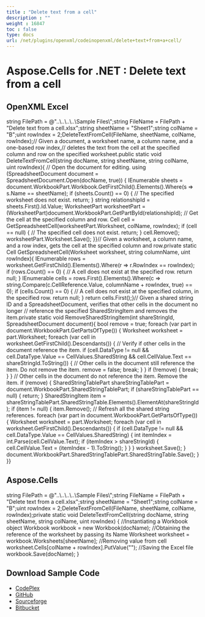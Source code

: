 ```yaml
---
title : "Delete text from a cell" 
description : "" 
weight : 16847 
toc : false
type: docs
url: /net/plugins/openxml/codeinopenxml/delete+text+from+a+cell/
---
```


# Aspose.Cells for .NET : Delete text from a cell


## OpenXML Excel

string FilePath = @"..\\..\\..\\..\\Sample Files\\";string FileName = FilePath + "Delete text from a cell.xlsx";string sheetName = "Sheet1";string colName = "B";uint rowIndex = 2;DeleteTextFromCell(FileName, sheetName, colName, rowIndex);// Given a document, a worksheet name, a column name, and a one-based row index,// deletes the text from the cell at the specified column and row on the specified worksheet.public static void DeleteTextFromCell(string docName, string sheetName, string colName, uint rowIndex){    // Open the document for editing.    using (SpreadsheetDocument document = SpreadsheetDocument.Open(docName, true))    {        IEnumerable<Sheet> sheets = document.WorkbookPart.Workbook.GetFirstChild<Sheets>().Elements<Sheet>().Where(s => s.Name == sheetName);        if (sheets.Count() == 0)        {            // The specified worksheet does not exist.            return;        }        string relationshipId = sheets.First().Id.Value;        WorksheetPart worksheetPart = (WorksheetPart)document.WorkbookPart.GetPartById(relationshipId);        // Get the cell at the specified column and row.        Cell cell = GetSpreadsheetCell(worksheetPart.Worksheet, colName, rowIndex);        if (cell == null)        {            // The specified cell does not exist.            return;        }        cell.Remove();        worksheetPart.Worksheet.Save();    }}// Given a worksheet, a column name, and a row index, gets the cell at the specified column and row.private static Cell GetSpreadsheetCell(Worksheet worksheet, string columnName, uint rowIndex){    IEnumerable<Row> rows = worksheet.GetFirstChild<SheetData>().Elements<Row>().Where(r => r.RowIndex == rowIndex);    if (rows.Count() == 0)    {        // A cell does not exist at the specified row.        return null;    }    IEnumerable<Cell> cells = rows.First().Elements<Cell>().Where(c => string.Compare(c.CellReference.Value, columnName + rowIndex, true) == 0);    if (cells.Count() == 0)    {        // A cell does not exist at the specified column, in the specified row.        return null;    }    return cells.First();}// Given a shared string ID and a SpreadsheetDocument, verifies that other cells in the document no longer // reference the specified SharedStringItem and removes the item.private static void RemoveSharedStringItem(int shareStringId, SpreadsheetDocument document){    bool remove = true;    foreach (var part in document.WorkbookPart.GetPartsOfType<WorksheetPart>())    {        Worksheet worksheet = part.Worksheet;        foreach (var cell in worksheet.GetFirstChild<SheetData>().Descendants<Cell>())        {            // Verify if other cells in the document reference the item.            if (cell.DataType != null &&                cell.DataType.Value == CellValues.SharedString &&                cell.CellValue.Text == shareStringId.ToString())            {                // Other cells in the document still reference the item. Do not remove the item.                remove = false;                break;            }        }        if (!remove)        {            break;        }    }    // Other cells in the document do not reference the item. Remove the item.    if (remove)    {        SharedStringTablePart shareStringTablePart = document.WorkbookPart.SharedStringTablePart;        if (shareStringTablePart == null)        {            return;        }        SharedStringItem item = shareStringTablePart.SharedStringTable.Elements<SharedStringItem>().ElementAt(shareStringId);        if (item != null)        {            item.Remove();            // Refresh all the shared string references.            foreach (var part in document.WorkbookPart.GetPartsOfType<WorksheetPart>())            {                Worksheet worksheet = part.Worksheet;                foreach (var cell in worksheet.GetFirstChild<SheetData>().Descendants<Cell>())                {                    if (cell.DataType != null &&                        cell.DataType.Value == CellValues.SharedString)                    {                        int itemIndex = int.Parse(cell.CellValue.Text);                        if (itemIndex > shareStringId)                        {                            cell.CellValue.Text = (itemIndex - 1).ToString();                        }                    }                }                worksheet.Save();            }            document.WorkbookPart.SharedStringTablePart.SharedStringTable.Save();        }    }}

## Aspose.Cells

string FilePath = @"..\\..\\..\\..\\Sample Files\\";string FileName = FilePath + "Delete text from a cell.xlsx";string sheetName = "Sheet1";string colName = "B";uint rowIndex = 2;DeleteTextFromCell(FileName, sheetName, colName, rowIndex);private static void DeleteTextFromCell(string docName, string sheetName, string colName, uint rowIndex)    {        //Instantiating a Workbook object        Workbook workbook = new Workbook(docName);        //Obtaining the reference of the worksheet by passing its Name        Worksheet worksheet = workbook.Worksheets\[sheetName\];        //Removing value from cell        worksheet.Cells\[colName + rowIndex\].PutValue("");        //Saving the Excel file        workbook.Save(docName);    }

## Download Sample Code

*   [CodePlex](https://asposeopenxml.codeplex.com/releases/view/616479)
*   [GitHub](https://github.com/aspose-cells/Aspose.Cells-for-.NET/releases/tag/AsposeCellsVsOpenXMLv1.1)
*   [Sourceforge](https://sourceforge.net/projects/asposeopenxml/files/Aspose.Cells%20Vs%20OpenXML/Delete%20text%20from%20a%20cell%20(Aspose.Cells).zip/download)
*   [Bitbucket](https://bitbucket.org/asposemarketplace/aspose-for-openxml/downloads/Delete%20text%20from%20a%20cell%20(Aspose.Cells).zip)

